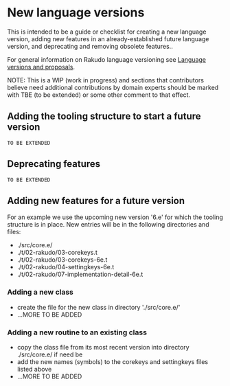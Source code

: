 # New language versions

This is intended to be a guide or checklist for creating a
new language version, adding new features in an
already-established future language version, and deprecating
and removing obsolete features..

For general information on Rakudo language versioning
see [Language versions and proposals](./language_versions.md).

NOTE: This is a WIP (work in progress) and sections that contributors believe
need additional contributions by domain experts should
be marked with TBE (to be extended) or some other comment
to that effect.

## Adding the tooling structure to start a future version

    TO BE EXTENDED

## Deprecating features

    TO BE EXTENDED

## Adding new features for a future version

For an example we use the upcoming new version '6.e' for which the
tooling structure is in place. New entries will be in the following
directories and files:

*   ./src/core.e/
*   ./t/02-rakudo/03-corekeys.t
*   ./t/02-rakudo/03-corekeys-6e.t
*   ./t/02-rakudo/04-settingkeys-6e.t
*   ./t/02-rakudo/07-implementation-detail-6e.t

### Adding a new class

*   create the file for the new class in directory './src/core.e/'
*   ...MORE TO BE ADDED

### Adding a new routine to an existing class

*   copy the class file from its most recent version into directory ./src/core.e/ if need be
*   add the new names (symbols) to the corekeys and settingkeys files listed above
*   ...MORE TO BE ADDED

